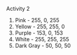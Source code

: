 Activity 2
1) Pink - 255, 0, 255
2) Yellow - 255, 255, 0
3) Purple - 153, 0, 153
4) White - 255, 255, 255
5) Dark Gray - 50, 50, 50